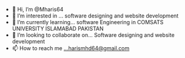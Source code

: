 - 👋 Hi, I’m @Mharis64
- 👀 I’m interested in ... software designing and website development
- 🌱 I’m currently learning... software Engineering in COMSATS UNIVERSITY ISLAMABAD PAKISTAN
- 💞️ I’m looking to collaborate on... Software designing and website development
- 📫 How to reach me ...harismhd64@gmail.com

<!---
Mharis64/Mharis64 is a ✨ special ✨ repository because its `README.md` (this file) appears on your GitHub profile.
You can click the Preview link to take a look at your changes.
--->
